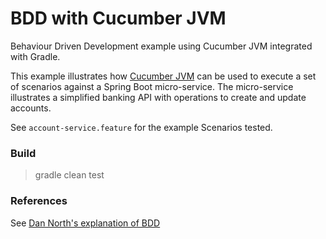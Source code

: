 # BDD with Cucumber JVM

Behaviour Driven Development example using Cucumber JVM integrated with Gradle.

This example illustrates how [Cucumber JVM](https://cucumber.io/docs/reference/jvm) can be used to 
execute a set of scenarios against a Spring Boot micro-service. The micro-service illustrates a 
simplified banking API with operations to create and update accounts.

See `account-service.feature` for the example Scenarios tested.

### Build

>gradle clean test

### References

See [Dan North's explanation of BDD](https://dannorth.net/introducing-bdd/) 